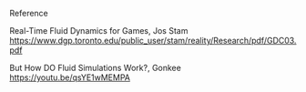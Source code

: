 Reference

Real-Time Fluid Dynamics for Games, Jos Stam 
https://www.dgp.toronto.edu/public_user/stam/reality/Research/pdf/GDC03.pdf

But How DO Fluid Simulations Work?, Gonkee 
https://youtu.be/qsYE1wMEMPA
